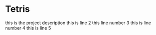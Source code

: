 # Tetris
this is the project description
this is line 2
this line number 3
this is line number 4
this is line 5 